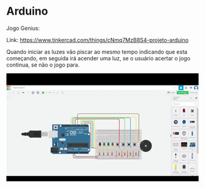 # Arduino

Jogo Genius: 

Link: https://www.tinkercad.com/things/cNmq7MzB8S4-projeto-arduino

Quando iniciar as luzes vão piscar ao mesmo tempo indicando que esta começando, em seguida irá acender uma luz, se o usuário acertar o jogo continua, se não o jogo para.


<img width="auto" src="src/assets/Projeto Arduino ‐ Feito com o Clipchamp.gif">
